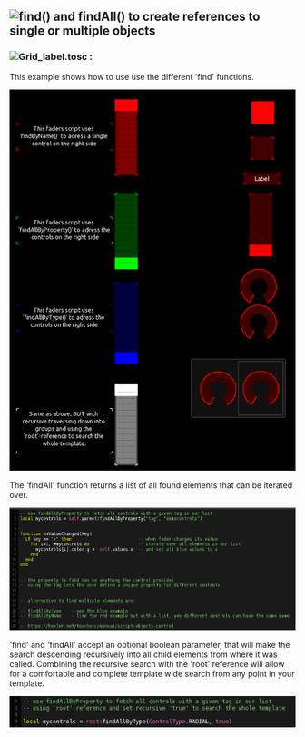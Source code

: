 ## ![find() and findAll() to create references to single or multiple objects](find&findAll.tosc)

### ![Grid_label.tosc :](Grid_label.tosc) 

This example shows how to use use the different 'find' functions.

![find](pics/preview.png) 

The 'findAll' function returns a list of all found elements that can be iterated over.

![script1](pics/script.png)

'find' and 'findAll' accept an optional boolean parameter, that will make the search descending recursively into all child elements from where it was called. Combining the recursive search with the 'root' reference will allow for a comfortable and complete template wide search from any point in your template.

![script2](pics/script2.png)
